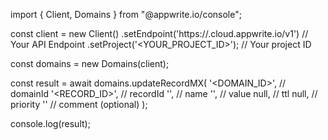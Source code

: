 import { Client, Domains } from "@appwrite.io/console";

const client = new Client()
    .setEndpoint('https://<REGION>.cloud.appwrite.io/v1') // Your API Endpoint
    .setProject('<YOUR_PROJECT_ID>'); // Your project ID

const domains = new Domains(client);

const result = await domains.updateRecordMX(
    '<DOMAIN_ID>', // domainId
    '<RECORD_ID>', // recordId
    '<NAME>', // name
    '<VALUE>', // value
    null, // ttl
    null, // priority
    '<COMMENT>' // comment (optional)
);

console.log(result);
